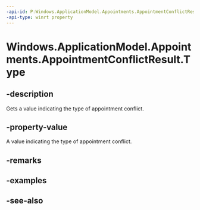 ```yaml
---
-api-id: P:Windows.ApplicationModel.Appointments.AppointmentConflictResult.Type
-api-type: winrt property
---
```


<!-- Property syntax
public Windows.ApplicationModel.Appointments.AppointmentConflictType Type { get; }
-->

# Windows.ApplicationModel.Appointments.AppointmentConflictResult.Type

## -description
Gets a value indicating the type of appointment conflict.

## -property-value
A value indicating the type of appointment conflict.

## -remarks

## -examples

## -see-also
